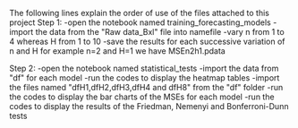 The following lines explain the order of use of the files attached to this project
Step 1:
-open the notebook named training_forecasting_models
-import the data from the "Raw data_Bxl" file into namefile
-vary n from 1 to 4 whereas H from 1 to 10
-save the results for each successive variation of n and H for example n=2 and H=1 we have MSEn2h1.pdata

Step 2:
-open the notebook named statistical_tests
-import the data from "df" for each model
-run the codes to display the heatmap tables
-import the files named "dfH1,dfH2,dfH3,dfH4 and dfH8" from the "df" folder 
-run the codes to display the bar charts of the MSEs for each model
-run the codes to display the results of the Friedman, Nemenyi and Bonferroni-Dunn tests
